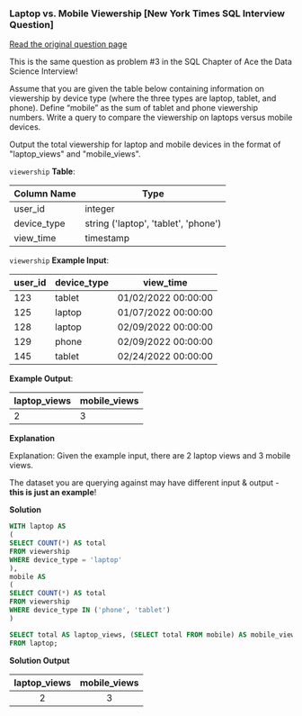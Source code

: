 ### Laptop vs. Mobile Viewership [New York Times SQL Interview Question]


<a href="https://datalemur.com/questions/laptop-mobile-viewership">Read the original question page</a>

This is the same question as problem #3 in the SQL Chapter of Ace the Data Science Interview!

Assume that you are given the table below containing information on viewership by device type (where the three types are laptop, tablet, and phone). Define “mobile” as the sum of tablet and phone viewership numbers. Write a query to compare the viewership on laptops versus mobile devices.

Output the total viewership for laptop and mobile devices in the format of "laptop_views" and "mobile_views".

`viewership` **Table**:

| **Column Name** | **Type**                             |
|-----------------|--------------------------------------|
| user_id         | integer                              |
| device_type     | string ('laptop', 'tablet', 'phone') |
| view_time       | timestamp                            |

`viewership` **Example Input**:

| **user_id** | **device_type** | **view_time**       |
|-------------|-----------------|---------------------|
| 123         | tablet          | 01/02/2022 00:00:00 |
| 125         | laptop          | 01/07/2022 00:00:00 |
| 128         | laptop          | 02/09/2022 00:00:00 |
| 129         | phone           | 02/09/2022 00:00:00 |
| 145         | tablet          | 02/24/2022 00:00:00 |

**Example Output**:

| **laptop_views** | **mobile_views** |
|------------------|------------------|
| 2                | 3                |

**Explanation**

Explanation: Given the example input, there are 2 laptop views and 3 mobile views.

The dataset you are querying against may have different input & output - **this is just an example**!

**Solution**

```sql
WITH laptop AS
(
SELECT COUNT(*) AS total
FROM viewership
WHERE device_type = 'laptop'
),
mobile AS
(
SELECT COUNT(*) AS total
FROM viewership
WHERE device_type IN ('phone', 'tablet')
)

SELECT total AS laptop_views, (SELECT total FROM mobile) AS mobile_views
FROM laptop;
```


**Solution Output**

| **laptop_views** | **mobile_views** |
|:----------------:|:----------------:|
| 2                | 3                |